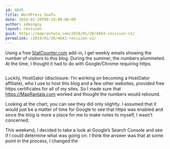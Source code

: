 ```yaml
---
id: 4845
title: WordPress Snafu
date: 2019-01-20T09:19:00-06:00
author: adminguy
layout: revision
guid: https://maprantala.com/2019/01/20/4843-revision-v1/
permalink: /2019/01/20/4843-revision-v1/
---
```

Using a free <a rel="noreferrer noopener" aria-label=" (opens in a new tab)" href="http://statcounter.com/" target="_blank">StatCounter.com</a> add-in, I get weekly emails showing the number of visitors to this blog. During the summer, the numbers plummeted. At the time, I thought it had to do with Google/Chrome requiring https.<figure class="wp-block-image">

<img src="https://i0.wp.com/maprantala.com/wp-content/uploads/2019/01/stats.png?w=1170&#038;ssl=1" alt="" class="wp-image-4844" srcset="https://i0.wp.com/maprantala.com/wp-content/uploads/2019/01/stats.png?w=546&ssl=1 546w, https://i0.wp.com/maprantala.com/wp-content/uploads/2019/01/stats.png?resize=300%2C138&ssl=1 300w" sizes="(max-width: 546px) 100vw, 546px" data-recalc-dims="1" /> </figure> 

Luckily, HostGator (disclosure: I&#8217;m working on becoming a HostGator affiliate), who I use to host this blog and a few other websites, provided free https certificates for all of my sites. So I made sure that https://MapRantala.com worked and thought the numbers would rebound.

Looking at the chart, you can see they did only slightly. I assumed that it would just be a matter of time for Google to see that https was enabled and since the blog is more a place for me to make notes to myself, I wasn&#8217;t concerned.

This weekend, I decided to take a look at Google&#8217;s Search Console and see if I could determine what was going on. I think the answer was that at some point in the process, I changed the